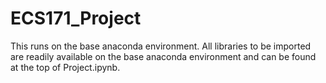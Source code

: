 # ECS171_Project

This runs on the base anaconda environment. All libraries to be imported are readily available on the base anaconda environment and can be found at the top of Project.ipynb.
